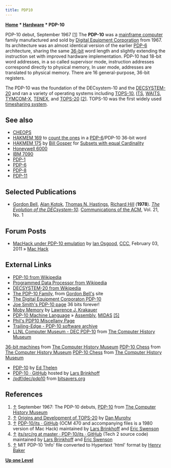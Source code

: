 ```yaml
---
title: PDP10
---
```

**[Home](Home "Home") \* [Hardware](Hardware "Hardware") \* PDP-10**



 [](http://archive.computerhistory.org/resources/text/dec/dec.digital_%28DEC%29_timeline_1957-1997.102630354/1967-1.htm) PDP-10 debut, September 1967 <a id="cite-note-1" href="#cite-ref-1">[1]</a> 
The **PDP-10** was a [mainframe computer](https://en.wikipedia.org/wiki/Mainframe_computer) family manufactured and sold by [Digital Equipment Corporation](Digital_Equipment_Corporation "Digital Equipment Corporation") from 1967. Its architecture was an almost identical version of the earlier [PDP-6](PDP-6 "PDP-6") architecture, sharing the same [36-bit](https://en.wikipedia.org/wiki/36-bit) word length and slightly extending the instruction set with improved hardware implementation. PDP-10 had 18-bit word addresses, in a so called supervisor mode, instruction addresses correspond directly to physical memory, In user mode, addresses are translated to physical memory. There are 16 general-purpose, 36-bit registers.


The PDP-10 was the foundation of the DECsystem-10 and the [DECSYSTEM-20](https://en.wikipedia.org/wiki/DECSYSTEM-20) and ran a variety of operating systems including [TOPS-10](https://en.wikipedia.org/wiki/TOPS-10), [ITS](https://en.wikipedia.org/wiki/Incompatible_Timesharing_System), [WAITS](https://en.wikipedia.org/wiki/WAITS), [TYMCOM-X](http://www.encyclo.co.uk/define/TYMCOM-X), [TENEX](https://en.wikipedia.org/wiki/TOPS-20#TENEX), and [TOPS-20](https://en.wikipedia.org/wiki/TOPS-20) <a id="cite-note-2" href="#cite-ref-2">[2]</a>. TOPS-10 was the first widely used [timesharing system](https://en.wikipedia.org/wiki/Time-sharing). 



## See also


* [CHEOPS](CHEOPS "CHEOPS")
* [HAKMEM 169](Bill_Gosper#HAKMEM169 "Bill Gosper") to [count the ones](Population_Count "Population Count") in a [PDP-6](PDP-6 "PDP-6")/PDP-10 36-bit word
* [HAKMEM 175](Bill_Gosper#HAKMEM175 "Bill Gosper") by [Bill Gosper](Bill_Gosper "Bill Gosper") for [Subsets with equal Cardinality](Traversing_Subsets_of_a_Set#Snoob "Traversing Subsets of a Set")
* [Honeywell 6000](Honeywell_6000 "Honeywell 6000")
* [IBM 7090](IBM_7090 "IBM 7090")
* [PDP-1](PDP-1 "PDP-1")
* [PDP-6](PDP-6 "PDP-6")
* [PDP-8](PDP-8 "PDP-8")
* [PDP-11](PDP-11 "PDP-11")


## Selected Publications


* [Gordon Bell](https://en.wikipedia.org/wiki/Gordon_Bell), [Alan Kotok](Alan_Kotok "Alan Kotok"), [Thomas N. Hastings](http://www.informatik.uni-trier.de/~ley/db/indices/a-tree/h/Hastings:Thomas_N=.html), [Richard Hill](http://www.informatik.uni-trier.de/~ley/db/indices/a-tree/h/Hill:R=.html) (**1978**). *[The Evolution of the DECsystem-10](http://research.microsoft.com/en-us/um/people/gbell/Computer_Engineering/00000511.htm)*. [Communications of the ACM](ACM#Communications "ACM"), Vol. 21, No. 1


## Forum Posts


* [MacHack under PDP-10 emulation](http://www.talkchess.com/forum/viewtopic.php?t=37938) by [Ian Osgood](Ian_Osgood "Ian Osgood"), [CCC](CCC "CCC"), February 03, 2011 » [Mac Hack](Mac_Hack "Mac Hack")


## External Links


* [PDP-10 from Wikipedia](https://en.wikipedia.org/wiki/PDP-10)
* [Programmed Data Processor from Wikipedia](https://en.wikipedia.org/wiki/Programmed_Data_Processor)
* [DECSYSTEM-20 from Wikipedia](https://en.wikipedia.org/wiki/DECSYSTEM-20)
* [The PDP-10 Family](http://research.microsoft.com/en-us/um/people/gbell/Computer_Engineering/00000507.htm), from [Gordon Bell's](https://en.wikipedia.org/wiki/Gordon_Bell) site
* [The Digital Equipment Corporaton PDP-10](http://www.columbia.edu/cu/computinghistory/pdp10.html)
* [Joe Smith's PDP-10 page](http://www.inwap.com/pdp10/) 36 bits forever!
* [Moby Memory](http://ljkrakauer.com/LJK/60s/moby.htm) by [Lawrence J. Krakauer](Lawrence_J._Krakauer "Lawrence J. Krakauer")
* [PDP-10 Machine Language](http://home.pipeline.com/~hbaker1/pdp-10/pdp-10.html) » [Assembly](Assembly "Assembly"), [MIDAS](index.php?title=MIDAS&action=edit&redlink=1 "MIDAS (page does not exist)") <a id="cite-note-5" href="#cite-ref-5">[5]</a>
* [Phil's PDP10 Miscellany Page](http://ultimate.com/phil/pdp10/)
* [Trailing-Edge - PDP-10 software archive](http://pdp-10.trailing-edge.com/)
* [LLNL Computer Museum - DEC PDP-10](http://www.computerhistory.org/collections/accession/102698013) from [The Computer History Museum](The_Computer_History_Museum "The Computer History Museum")


 [36-bit machines](http://archive.computerhistory.org/resources/text/dec/dec.digital_%28DEC%29_timeline_1957-1997.102630354/36-bit.htm) from [The Computer History Museum](The_Computer_History_Museum "The Computer History Museum")
 [PDP-10 Chess](http://www.computerhistory.org/collections/accession/102630582) from [The Computer History Museum](The_Computer_History_Museum "The Computer History Museum")
 [PDP-10 Chess](http://www.computerhistory.org/collections/accession/102680472) from [The Computer History Museum](The_Computer_History_Museum "The Computer History Museum")
* [PDP-10](http://ed-thelen.org/comp-hist/pdp-10.html) by [Ed Thelen](http://ed-thelen.org/)
* [PDP-10 · GitHub](https://github.com/PDP-10) hosted by [Lars Brinkhoff](User:Larsbrinkhoff "User:Larsbrinkhoff")
* [/pdf/dec/pdp10](http://bitsavers.informatik.uni-stuttgart.de/pdf/dec/pdp10/) from [bitsavers.org](http://bitsavers.informatik.uni-stuttgart.de/)


## References


1. <a id="cite-ref-1" href="#cite-note-1">↑</a> September 1967: The PDP-10 debuts, [PDP-10](http://archive.computerhistory.org/resources/text/dec/dec.digital_%28DEC%29_timeline_1957-1997.102630354/1967-1.htm) from [The Computer History Museum](The_Computer_History_Museum "The Computer History Museum")
2. <a id="cite-ref-2" href="#cite-note-2">↑</a> [Origins and Development of TOPS-20](http://tenex.opost.com/hbook.html) by [Dan Murphy](http://www.opost.com/dlm/)
3. <a id="cite-ref-3" href="#cite-note-3">↑</a> [PDP-10/its · GitHub](https://github.com/PDP-10/its/tree/master/src/chprog) (OCM 470 and accompanying files is a 1980 version of Mac Hack) maintained by [Lars Brinkhoff](User:Larsbrinkhoff "User:Larsbrinkhoff") and [Eric Swenson](https://github.com/eswenson1)
4. <a id="cite-ref-4" href="#cite-note-4">↑</a> [its/src/rg at master · PDP-10/its · GitHub](https://github.com/PDP-10/its/tree/master/src/rg) (Tech 2 source code) maintained by [Lars Brinkhoff](User:Larsbrinkhoff "User:Larsbrinkhoff") and [Eric Swenson](https://github.com/eswenson1)
5. <a id="cite-ref-5" href="#cite-note-5">↑</a> MIT PDP-10 'Info' file converted to Hypertext 'html' format by [Henry Baker](http://home.pipeline.com/~hbaker1/home.html)

**[Up one Level](Hardware "Hardware")**







 
